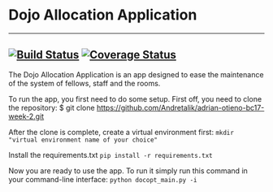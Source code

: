 # Dojo Allocation Application
---
[![Build Status](https://travis-ci.org/Andretalik/adrian-otieno-bc17-week-2.svg?branch=test_full_project)](https://travis-ci.org/Andretalik/adrian-otieno-bc17-week-2.svg?branch=test_full_project)
[![Coverage Status](https://coveralls.io/repos/github/Andretalik/adrian-otieno-bc17-week-2/badge.svg?branch=test_full_project)](https://coveralls.io/github/Andretalik/adrian-otieno-bc17-week-2?branch=test_full_project)
---
The Dojo Allocation Application is an app designed to ease the maintenance of the system of fellows, staff and the rooms.

To run the app, you first need to do some setup.
First off, you need to clone the repository: $ git clone https://github.com/Andretalik/adrian-otieno-bc17-week-2.git

After the clone is complete, create a virtual environment first:
`mkdir "virtual environment name of your choice"`

Install the requirements.txt
`pip install -r requirements.txt`

Now you are ready to use the app. To run it simply run this command in your command-line interface:
`python docopt_main.py -i`
